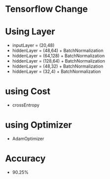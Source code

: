 # Tensorflow Change

# Using Layer 

- inputLayer = (20,48)
- hiddenLayer = (48,64) + BatchNormalization
- hiddenLayer = (64,128) + BatchNormalization
- hiddenLayer = (128,64) + BatchNormalization
- hiddenLayer = (48,32) + BatchNormalization
- hiddenLayer = (32,4) + BatchNormalization

# using Cost 

- crossEntropy

# using Optimizer

- AdamOptimizer


# Accuracy

- 90.25%

